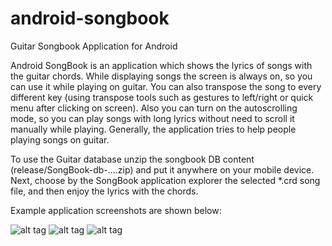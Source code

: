 # android-songbook
Guitar Songbook Application for Android

Android SongBook is an application which shows the lyrics of songs with the guitar chords.
While displaying songs the screen is always on, so you can use it while playing on guitar. You can also transpose the song to every different key (using transpose tools such as gestures to left/right or quick menu after clicking on screen).
Also you can turn on the autoscrolling mode, so you can play songs with long lyrics without need to scroll it manually while playing.
Generally, the application tries to help people playing songs on guitar.

To use the Guitar database unzip the songbook DB content (release/SongBook-db-....zip) and put it anywhere on your mobile device.
Next, choose by the SongBook application explorer the selected *.crd song file, and then enjoy the lyrics with the chords.

Example application screenshots are shown below:

![alt tag](https://github.com/igrek51/android-songbook/blob/master/wiki/songbook-01-explorer.png)
![alt tag](https://github.com/igrek51/android-songbook/blob/master/wiki/songbook-02-crdfile.png)
![alt tag](https://github.com/igrek51/android-songbook/blob/master/wiki/songbook-03-quickmenu.png)
